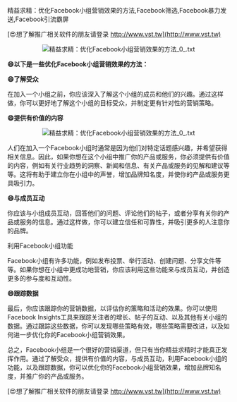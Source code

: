 精益求精：优化Facebook小组营销效果的方法,Facebook筛选,Facebook暴力发送,Facebook引流霸屏

[😍想了解推广相关软件的朋友请登录 http://www.vst.tw](http://www.vst.tw)

 <center><img src="https://vst.tw/MP4/tuiguang/png/0.png" alt="精益求精：优化Facebook小组营销效果的方法_0_.txt"></center>

**😄以下是一些优化Facebook小组营销效果的方法：**

**😄了解受众**

在加入一个小组之前，你应该深入了解这个小组的成员和他们的兴趣。通过这样做，你可以更好地了解这个小组的目标受众，并制定更有针对性的营销策略。

**😄提供有价值的内容**

 <center><img src="https://vst.tw/MP4/tuiguang/png/7.png" alt="精益求精：优化Facebook小组营销效果的方法_0_.txt"></center>

人们在加入一个Facebook小组时通常是因为他们对特定话题感兴趣，并希望获得相关信息。因此，如果你想在这个小组中推广你的产品或服务，你必须提供有价值的内容，例如有关行业趋势的洞察、新闻和信息、有关产品或服务的见解和建议等等。这将有助于建立你在小组中的声誉，增加品牌知名度，并使你的产品或服务更具吸引力。

**😄与成员互动**

你应该与小组成员互动，回答他们的问题、评论他们的帖子，或者分享有关你的产品或服务的信息。通过这样做，你可以建立信任和可靠性，并吸引更多的人注意你的品牌。

利用Facebook小组功能

Facebook小组有许多功能，例如发布投票、举行活动、创建问题、分享文件等等。如果你想在小组中更成功地营销，你应该利用这些功能来与成员互动，并创造更多的参与度和互动性。

**😄跟踪数据**

最后，你应该跟踪你的营销数据，以评估你的策略和活动的效果。你可以使用Facebook Insights工具来跟踪关注者的增长、帖子的互动、以及其他有关小组的数据。通过跟踪这些数据，你可以发现哪些策略有效，哪些策略需要改进，以及如何进一步优化你的Facebook小组营销效果。

总之，Facebook小组是一个很好的营销渠道，但只有当你精益求精时才能真正发挥作用。通过了解受众，提供有价值的内容，与成员互动，利用Facebook小组的功能，以及跟踪数据，你可以优化你的Facebook小组营销效果，增加品牌知名度，并推广你的产品或服务。

[😍想了解推广相关软件的朋友请登录 http://www.vst.tw](http://www.vst.tw)



